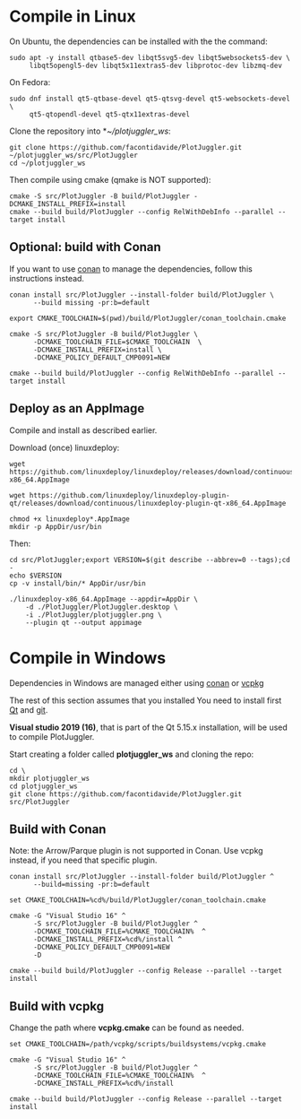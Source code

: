 # Compile in Linux

On Ubuntu, the dependencies can be installed with the the command:

    sudo apt -y install qtbase5-dev libqt5svg5-dev libqt5websockets5-dev \
         libqt5opengl5-dev libqt5x11extras5-dev libprotoc-dev libzmq-dev
    
On Fedora:

    sudo dnf install qt5-qtbase-devel qt5-qtsvg-devel qt5-websockets-devel \
         qt5-qtopendl-devel qt5-qtx11extras-devel

Clone the repository into **~/plotjuggler_ws*:

```
git clone https://github.com/facontidavide/PlotJuggler.git ~/plotjuggler_ws/src/PlotJuggler
cd ~/plotjuggler_ws
```
    
Then compile using cmake (qmake is NOT supported):

```
cmake -S src/PlotJuggler -B build/PlotJuggler -DCMAKE_INSTALL_PREFIX=install
cmake --build build/PlotJuggler --config RelWithDebInfo --parallel --target install
```
 
## Optional: build with Conan

If you want to use [conan](https://conan.io/) to manage the dependencies, 
follow this instructions instead.

```
conan install src/PlotJuggler --install-folder build/PlotJuggler \
      --build missing -pr:b=default

export CMAKE_TOOLCHAIN=$(pwd)/build/PlotJuggler/conan_toolchain.cmake

cmake -S src/PlotJuggler -B build/PlotJuggler \
      -DCMAKE_TOOLCHAIN_FILE=$CMAKE_TOOLCHAIN  \
      -DCMAKE_INSTALL_PREFIX=install \
      -DCMAKE_POLICY_DEFAULT_CMP0091=NEW

cmake --build build/PlotJuggler --config RelWithDebInfo --parallel --target install
```

## Deploy as an AppImage

Compile and install as described earlier.

Download (once) linuxdeploy:

```
wget https://github.com/linuxdeploy/linuxdeploy/releases/download/continuous/linuxdeploy-x86_64.AppImage

wget https://github.com/linuxdeploy/linuxdeploy-plugin-qt/releases/download/continuous/linuxdeploy-plugin-qt-x86_64.AppImage

chmod +x linuxdeploy*.AppImage
mkdir -p AppDir/usr/bin
```

Then:

```
cd src/PlotJuggler;export VERSION=$(git describe --abbrev=0 --tags);cd -
echo $VERSION
cp -v install/bin/* AppDir/usr/bin

./linuxdeploy-x86_64.AppImage --appdir=AppDir \
    -d ./PlotJuggler/PlotJuggler.desktop \
    -i ./PlotJuggler/plotjuggler.png \
    --plugin qt --output appimage
```

# Compile in Windows

Dependencies in Windows are managed either using 
[conan](https://conan.io/) or [vcpkg](https://vcpkg.io/en/index.html)

The rest of this section assumes that you installed
You need to install first [Qt](https://www.qt.io/download-open-source) and 
[git](https://desktop.github.com/).

**Visual studio 2019 (16)**, that is part of the Qt 5.15.x installation,
 will be used to compile PlotJuggler.

Start creating a folder called **plotjuggler_ws** and cloning the repo:

```
cd \
mkdir plotjuggler_ws
cd plotjuggler_ws
git clone https://github.com/facontidavide/PlotJuggler.git src/PlotJuggler
```

## Build with Conan

Note: the Arrow/Parque plugin is not supported in Conan. Use vcpkg instead, if you need
that specific plugin.

```
conan install src/PlotJuggler --install-folder build/PlotJuggler ^
      --build=missing -pr:b=default

set CMAKE_TOOLCHAIN=%cd%/build/PlotJuggler/conan_toolchain.cmake

cmake -G "Visual Studio 16" ^
      -S src/PlotJuggler -B build/PlotJuggler ^
      -DCMAKE_TOOLCHAIN_FILE=%CMAKE_TOOLCHAIN%  ^
      -DCMAKE_INSTALL_PREFIX=%cd%/install ^
      -DCMAKE_POLICY_DEFAULT_CMP0091=NEW
      -D

cmake --build build/PlotJuggler --config Release --parallel --target install
```

## Build with vcpkg

Change the path where **vcpkg.cmake** can be found as needed.

```
set CMAKE_TOOLCHAIN=/path/vcpkg/scripts/buildsystems/vcpkg.cmake

cmake -G "Visual Studio 16" ^
      -S src/PlotJuggler -B build/PlotJuggler ^
      -DCMAKE_TOOLCHAIN_FILE=%CMAKE_TOOLCHAIN%  ^
      -DCMAKE_INSTALL_PREFIX=%cd%/install

cmake --build build/PlotJuggler --config Release --parallel --target install
```
